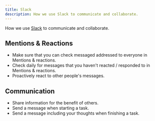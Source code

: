 ```yaml
---
title: Slack
description: How we use Slack to communicate and collaborate.
---
```


How we use [Slack](https://slack.com/) to communicate and collaborate.

## Mentions & Reactions

- Make sure that you can check messaged addressed to everyone in Mentions & reactions.
- Check daily for messages that you haven't reacted / responded to in Mentions & reactions.
- Proactively react to other people's messages.

## Communication

- Share information for the benefit of others.
- Send a message when starting a task.
- Send a message including your thoughts when finishing a task.
